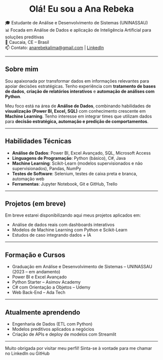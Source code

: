 <h1 align="center"> Olá! Eu sou a Ana Rebeka</h1>

🎓 Estudante de Análise e Desenvolvimento de Sistemas (UNINASSAU)  
📊 Focada em Análise de Dados e aplicação de Inteligência Artificial para soluções preditivas  
📍 Caucaia, CE – Brasil  
📫 Contato: anarebekalima@gmail.com | [LinkedIn](https://www.linkedin.com/in/anarebeka)

---

## Sobre mim

Sou apaixonada por transformar dados em informações relevantes para apoiar decisões estratégicas. Tenho experiência com **tratamento de bases de dados**, **criação de relatórios interativos** e **automação de análises com Python**.

Meu foco está na área de **Análise de Dados**, combinando habilidades de **visualização (Power BI, Excel, SQL)** com conhecimento crescente em **Machine Learning**. Tenho interesse em integrar times que utilizam dados para **decisão estratégica, automação e predição de comportamentos**.

---

## Habilidades Técnicas

- **Análise de Dados**: Power BI, Excel Avançado, SQL, Microsoft Access  
- **Linguagens de Programação**: Python (básico), C#, Java  
- **Machine Learning**: Scikit-Learn (modelos supervisionados e não supervisionados), Pandas, NumPy  
- **Testes de Software**: Selenium, testes de caixa preta e branca, automação web  
- **Ferramentas**: Jupyter Notebook, Git e GitHub, Trello  

---

## Projetos (em breve)

Em breve estarei disponibilizando aqui meus projetos aplicados em:
- Análise de dados reais com dashboards interativos
- Modelos de Machine Learning com Python e Scikit-Learn
- Estudos de caso integrando dados + IA

---

## Formação e Cursos

- Graduação em Análise e Desenvolvimento de Sistemas – UNINASSAU (2023 – em andamento)  
- Power BI e Excel Avançado  
- Python Starter – Asimov Academy  
- C# com Orientação a Objetos – Udemy  
- Web Back-End – Ada Tech

---

## Atualmente aprendendo

- Engenharia de Dados (ETL com Python)  
- Modelos preditivos aplicados a negócios  
- Criação de APIs e deploy de modelos com Streamlit

---

Muito obrigada por visitar meu perfil! Sinta-se à vontade para me chamar no LinkedIn ou GitHub 
